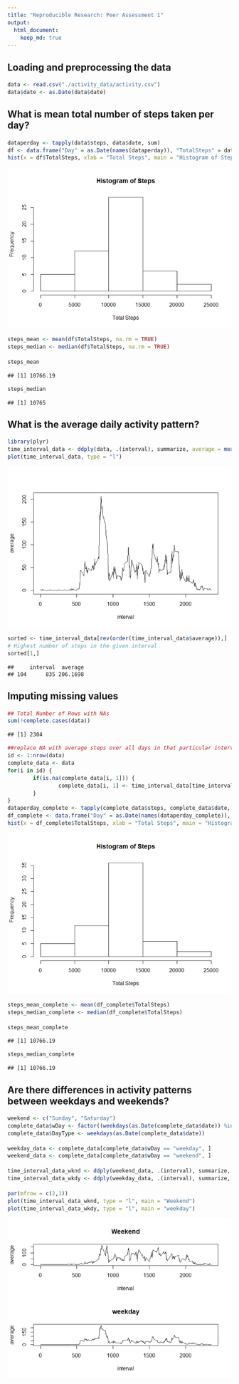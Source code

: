 ```yaml
---
title: "Reproducible Research: Peer Assessment 1"
output: 
  html_document:
    keep_md: true
---
```



## Loading and preprocessing the data

```r
data <- read.csv("./activity_data/activity.csv")
data$date <- as.Date(data$date)
```

## What is mean total number of steps taken per day?

```r
dataperday <- tapply(data$steps, data$date, sum)
df <- data.frame("Day" = as.Date(names(dataperday)), "TotalSteps" = dataperday)
hist(x = df$TotalSteps, xlab = "Total Steps", main = "Histogram of Steps")
```

![](PA1_template_files/figure-html/unnamed-chunk-2-1.png)<!-- -->

```r
steps_mean <- mean(df$TotalSteps, na.rm = TRUE)
steps_median <- median(df$TotalSteps, na.rm = TRUE)

steps_mean
```

```
## [1] 10766.19
```

```r
steps_median
```

```
## [1] 10765
```

## What is the average daily activity pattern?

```r
library(plyr)
time_interval_data <- ddply(data, .(interval), summarize, average = mean(steps, na.rm = TRUE))
plot(time_interval_data, type = "l")
```

![](PA1_template_files/figure-html/unnamed-chunk-3-1.png)<!-- -->

```r
sorted <- time_interval_data[rev(order(time_interval_data$average)),]
# Highest number of steps in the given interval
sorted[1,]
```

```
##     interval  average
## 104      835 206.1698
```

## Imputing missing values

```r
## Total Number of Rows with NAs
sum(!complete.cases(data))
```

```
## [1] 2304
```

```r
##replace NA with average steps over all days in that particular interval
id <- 1:nrow(data)
complete_data <- data
for(i in id) {
        if(is.na(complete_data[i, 1])) {
                complete_data[i, 1] <- time_interval_data[time_interval_data$interval == complete_data[i,3],2]
        }
}
dataperday_complete <- tapply(complete_data$steps, complete_data$date, sum)
df_complete <- data.frame("Day" = as.Date(names(dataperday_complete)), "TotalSteps" = dataperday_complete)
hist(x = df_complete$TotalSteps, xlab = "Total Steps", main = "Histogram of Steps")
```

![](PA1_template_files/figure-html/unnamed-chunk-6-1.png)<!-- -->

```r
steps_mean_complete <- mean(df_complete$TotalSteps)
steps_median_complete <- median(df_complete$TotalSteps)

steps_mean_complete
```

```
## [1] 10766.19
```

```r
steps_median_complete
```

```
## [1] 10766.19
```


## Are there differences in activity patterns between weekdays and weekends?

```r
weekend <- c("Sunday", "Saturday")
complete_data$wDay <- factor((weekdays(as.Date(complete_data$date)) %in% weekend),levels=c(FALSE, TRUE), labels=c('weekday','weekend'))
complete_data$DayType <- weekdays(as.Date(complete_data$date))

weekday_data <- complete_data[complete_data$wDay == "weekday", ]
weekend_data <- complete_data[complete_data$wDay == "weekend", ]

time_interval_data_wknd <- ddply(weekend_data, .(interval), summarize, average = mean(steps))
time_interval_data_wkdy <- ddply(weekday_data, .(interval), summarize, average = mean(steps))

par(mfrow = c(2,1))
plot(time_interval_data_wknd, type = "l", main = "Weekend")
plot(time_interval_data_wkdy, type = "l", main = "weekday")
```

![](PA1_template_files/figure-html/unnamed-chunk-7-1.png)<!-- -->
